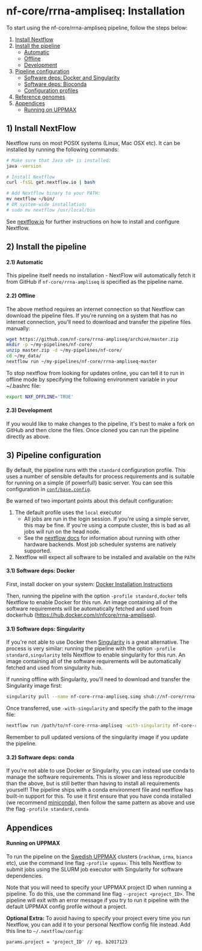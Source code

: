 # nf-core/rrna-ampliseq: Installation

To start using the nf-core/rrna-ampliseq pipeline, follow the steps below:

1. [Install Nextflow](#1-install-nextflow)
2. [Install the pipeline](#2-install-the-pipeline)
    * [Automatic](#21-automatic)
    * [Offline](#22-offline)
    * [Development](#23-development)
3. [Pipeline configuration](#3-pipeline-configuration)
    * [Software deps: Docker and Singularity](#31-software-deps-docker-and-singularity)
    * [Software deps: Bioconda](#32-software-deps-bioconda)
    * [Configuration profiles](#33-configuration-profiles)
4. [Reference genomes](#4-reference-genomes)
5. [Appendices](#appendices)
    * [Running on UPPMAX](#running-on-uppmax)

## 1) Install NextFlow
Nextflow runs on most POSIX systems (Linux, Mac OSX etc). It can be installed by running the following commands:

```bash
# Make sure that Java v8+ is installed:
java -version

# Install Nextflow
curl -fsSL get.nextflow.io | bash

# Add Nextflow binary to your PATH:
mv nextflow ~/bin/
# OR system-wide installation:
# sudo mv nextflow /usr/local/bin
```

See [nextflow.io](https://www.nextflow.io/) for further instructions on how to install and configure Nextflow.

## 2) Install the pipeline

#### 2.1) Automatic
This pipeline itself needs no installation - NextFlow will automatically fetch it from GitHub if `nf-core/rrna-ampliseq` is specified as the pipeline name.

#### 2.2) Offline
The above method requires an internet connection so that Nextflow can download the pipeline files. If you're running on a system that has no internet connection, you'll need to download and transfer the pipeline files manually:

```bash
wget https://github.com/nf-core/rrna-ampliseq/archive/master.zip
mkdir -p ~/my-pipelines/nf-core/
unzip master.zip -d ~/my-pipelines/nf-core/
cd ~/my_data/
nextflow run ~/my-pipelines/nf-core/rrna-ampliseq-master
```

To stop nextflow from looking for updates online, you can tell it to run in offline mode by specifying the following environment variable in your ~/.bashrc file:

```bash
export NXF_OFFLINE='TRUE'
```

#### 2.3) Development

If you would like to make changes to the pipeline, it's best to make a fork on GitHub and then clone the files. Once cloned you can run the pipeline directly as above.


## 3) Pipeline configuration
By default, the pipeline runs with the `standard` configuration profile. This uses a number of sensible defaults for process requirements and is suitable for running on a simple (if powerful!) basic server. You can see this configuration in [`conf/base.config`](../conf/base.config).

Be warned of two important points about this default configuration:

1. The default profile uses the `local` executor
    * All jobs are run in the login session. If you're using a simple server, this may be fine. If you're using a compute cluster, this is bad as all jobs will run on the head node.
    * See the [nextflow docs](https://www.nextflow.io/docs/latest/executor.html) for information about running with other hardware backends. Most job scheduler systems are natively supported.
2. Nextflow will expect all software to be installed and available on the `PATH`

#### 3.1) Software deps: Docker
First, install docker on your system: [Docker Installation Instructions](https://docs.docker.com/engine/installation/)

Then, running the pipeline with the option `-profile standard,docker` tells Nextflow to enable Docker for this run. An image containing all of the software requirements will be automatically fetched and used from dockerhub (https://hub.docker.com/r/nfcore/rrna-ampliseq).

#### 3.1) Software deps: Singularity
If you're not able to use Docker then [Singularity](http://singularity.lbl.gov/) is a great alternative.
The process is very similar: running the pipeline with the option `-profile standard,singularity` tells Nextflow to enable singularity for this run. An image containing all of the software requirements will be automatically fetched and used from singularity hub.

If running offline with Singularity, you'll need to download and transfer the Singularity image first:

```bash
singularity pull --name nf-core-rrna-ampliseq.simg shub://nf-core/rrna-ampliseq
```

Once transferred, use `-with-singularity` and specify the path to the image file:

```bash
nextflow run /path/to/nf-core-rrna-ampliseq -with-singularity nf-core-rrna-ampliseq.simg
```

Remember to pull updated versions of the singularity image if you update the pipeline.


#### 3.2) Software deps: conda
If you're not able to use Docker _or_ Singularity, you can instead use conda to manage the software requirements.
This is slower and less reproducible than the above, but is still better than having to install all requirements yourself!
The pipeline ships with a conda environment file and nextflow has built-in support for this.
To use it first ensure that you have conda installed (we recommend [miniconda](https://conda.io/miniconda.html)), then follow the same pattern as above and use the flag `-profile standard,conda`


## Appendices

#### Running on UPPMAX
To run the pipeline on the [Swedish UPPMAX](https://www.uppmax.uu.se/) clusters (`rackham`, `irma`, `bianca` etc), use the command line flag `-profile uppmax`. This tells Nextflow to submit jobs using the SLURM job executor with Singularity for software dependencies.

Note that you will need to specify your UPPMAX project ID when running a pipeline. To do this, use the command line flag `--project <project_ID>`. The pipeline will exit with an error message if you try to run it pipeline with the default UPPMAX config profile without a project.

**Optional Extra:** To avoid having to specify your project every time you run Nextflow, you can add it to your personal Nextflow config file instead. Add this line to `~/.nextflow/config`:

```nextflow
params.project = 'project_ID' // eg. b2017123
```
